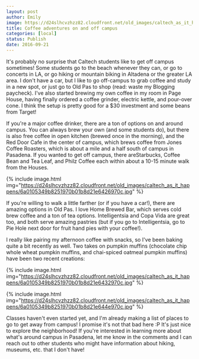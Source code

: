 ```yaml
---
layout: post
author: Emily
image: https://d24slhcvzhzz82.cloudfront.net/old_images/caltech_as_it_happens/6a0105349b8251970b01b7c89497fb970b.jpg
title: Coffee adventures on and off campus 
categories: [local]
status: Publish
date: 2016-09-21
---
```


It's probably no surprise that Caltech students like to get off campus sometimes! Some students go to the beach whenever they can, or go to concerts in LA, or go hiking or mountain biking in Altadena or the greater LA area. I don't have a car, but I like to go off-campus to grab coffee and study in a new spot, or just go to Old Pas to shop (read: waste my Blogging paycheck). I've also started brewing my own coffee in my room in Page House, having finally ordered a coffee grinder, electric kettle, and pour-over cone. I think the setup is pretty good for a $30 investment and some beans from Target!

If you're a major coffee drinker, there are a ton of options on and around campus. You can always brew your own (and some students do), but there is also free coffee in open kitchen (brewed once in the morning), and the Red Door Cafe in the center of campus, which brews coffee from Jones Coffee Roasters, which is about a mile and a half south of campus in Pasadena. If you wanted to get off campus, there areStarbucks, Coffee Bean and Tea Leaf, and Philz Coffee each within about a 10-15 minute walk from the Houses.


{% include image.html img="https://d24slhcvzhzz82.cloudfront.net/old_images/caltech_as_it_happens/6a0105349b8251970b01b8d21e6426970c.jpg" %}

If you're willing to walk a little farther (or if you have a car!), there are amazing options in Old Pas. I love Home Brewed Bar, which serves cold brew coffee and a ton of tea options. Intelligentsia and Copa Vida are great too, and both serve amazing pastries (but if you go to Intelligentsia, go to Pie Hole next door for fruit hand pies with your coffee!).

I really like pairing my afternoon coffee with snacks, so I've been baking quite a bit recently as well. Two takes on pumpkin muffins (chocolate chip whole wheat pumpkin muffins, and chai-spiced oatmeal pumpkin muffins) have been two recent creations:

{% include image.html img="https://d24slhcvzhzz82.cloudfront.net/old_images/caltech_as_it_happens/6a0105349b8251970b01b8d21e6432970c.jpg" %}


{% include image.html img="https://d24slhcvzhzz82.cloudfront.net/old_images/caltech_as_it_happens/6a0105349b8251970b01b8d21e644e970c.jpg" %}

Classes haven't even started yet, and I'm already making a list of places to go to get away from campus! I promise it's not that bad here :P It's just nice to explore the neighborhood! If you're interested in learning more about what's around campus in Pasadena, let me know in the comments and I can reach out to other students who might have information about hiking, museums, etc. that I don't have!
